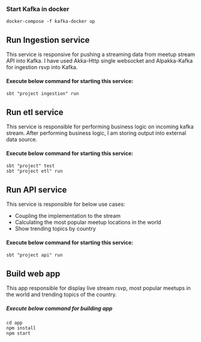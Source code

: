### Start Kafka in docker
`docker-compose -f kafka-docker up` 

## Run Ingestion service
This service is responsive for pushing a streaming data from meetup stream API into Kafka.
I have used Akka-Http single websocket and Alpakka-Kafka for ingestion rsvp into Kafka.

#### Execute below command for starting this service:
`sbt "project ingestion" run` 

## Run etl service
This service is responsible for performing business logic on incoming kafka stream. After performing business logic, I am 
storing output into external data source.

#### Execute below command for starting this service:
```
sbt "project" test
sbt "project etl" run
``` 


## Run API service
 This service is responsible for below use cases:
 
 - Coupling the implementation to the stream
 - Calculating the most popular meetup locations in the world
 - Show trending topics by country
 
#### Execute below command for starting this service:
`sbt "project api" run`


## Build web app
This app responsible for display live stream rsvp, most popular meetups in the world and trending topics
of the country.  

##### Execute below command for building app
```
cd app 
npm install
npm start
```